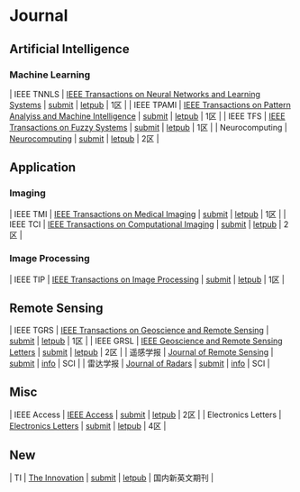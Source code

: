 # Journal




## Artificial Intelligence


### Machine Learning


| IEEE TNNLS      | [IEEE Transactions on Neural Networks and Learning Systems](https://ieeexplore.ieee.org/xpl/RecentIssue.jsp?punumber=5962385)    |     [submit](https://mc.manuscriptcentral.com/tnnls)                  | [letpub](http://www.letpub.com.cn/index.php?page=journalapp&view=detail&journalid=8837)      |   1区   |
| IEEE TPAMI      | [IEEE Transactions on Pattern Analyiss and Machine Intelligence](https://ieeexplore.ieee.org/xpl/RecentIssue.jsp?punumber=34)    |     [submit](https://mc.manuscriptcentral.com/tpami-cs)               | [letpub](http://www.letpub.com.cn/index.php?page=journalapp&view=detail&journalid=3411)      |   1区   |
| IEEE TFS        | [IEEE Transactions on Fuzzy Systems](https://ieeexplore.ieee.org/xpl/RecentIssue.jsp?punumber=91)                                |     [submit](http://mc.manuscriptcentral.com/tfs-ieee)                  | [letpub](http://www.letpub.com.cn/index.php?journalid=3388&page=journalapp&view=detail)      |   1区   |
| Neurocomputing  | [Neurocomputing](https://www.journals.elsevier.com/neurocomputing/)                                                              |     [submit](https://ees.elsevier.com/neucom/default.asp)                  | [letpub](http://www.letpub.com.cn/index.php?page=journalapp&view=detail&journalid=6141)      |   2区   |



## Application


### Imaging


| IEEE TMI        | [IEEE Transactions on Medical Imaging](https://ieeexplore.ieee.org/xpl/RecentIssue.jsp?punumber=42)                              |     [submit](https://mc.manuscriptcentral.com/tmi-ieee)                  | [letpub](http://www.letpub.com.cn/index.php?page=journalapp&view=detail&journalid=3401)      |   1区   |
| IEEE TCI        | [IEEE Transactions on Computational Imaging](https://ieeexplore.ieee.org/xpl/RecentIssue.jsp?punumber=6745852)                   |     [submit](https://mc.manuscriptcentral.com/sps-ieee)             | [letpub](http://www.letpub.com.cn/index.php?journalid=10623&page=journalapp&view=detail)          |   2区   |



### Image Processing


| IEEE TIP       | [IEEE Transactions on Image Processing](https://ieeexplore.ieee.org/xpl/RecentIssue.jsp?punumber=83)                              | [submit](https://mc.manuscriptcentral.com/sps-ieee)                 | [letpub](http://www.letpub.com.cn/index.php?page=journalapp&view=detail&journalid=3390)      |   1区   |


## Remote Sensing


| IEEE TGRS       | [IEEE Transactions on Geoscience and Remote Sensing](https://ieeexplore.ieee.org/xpl/RecentIssue.jsp?punumber=36)                | [submit](https://mc.manuscriptcentral.com/tgrs)                  | [letpub](http://www.letpub.com.cn/index.php?journalid=3389&page=journalapp&view=detail)                        |   1区   |
| IEEE GRSL       | [IEEE Geoscience and Remote Sensing Letters](https://ieeexplore.ieee.org/xpl/RecentIssue.jsp?punumber=8859)                      | [submit](https://mc.manuscriptcentral.com/grsl)                  | [letpub](http://www.letpub.com.cn/index.php?journalid=3328&page=journalapp&view=detail)                        |   2区   |
| 遥感学报          | [Journal of Remote Sensing](http://www.jors.cn/jrs/ch/index.aspx)                                                                | [submit](http://www.jors.cn/jrs/ch/login_author.aspx)                  | [info](https://www.lw71.com/ygxb/)                                                           |   SCI   |
| 雷达学报          | [Journal of Radars](http://radars.ie.ac.cn/)                                                                                     | [submit](http://www.jors.cn/jrs/ch/login_author.aspx)                  | [info](https://www.lw71.com/ldax/)                                                           |   SCI   |



## Misc

| IEEE Access                           | [IEEE Access](https://ieeexplore.ieee.org/xpl/RecentIssue.jsp?punumber=6287639)                                           | [submit](https://mc.manuscriptcentral.com/ieee-access)                            | [letpub](http://www.letpub.com.cn/index.php?page=journalapp&view=detail&journalid=10017)    |   2区   |
| Electronics Letters                   | [Electronics Letters](https://ieeexplore.ieee.org/xpl/RecentIssue.jsp?punumber=2220)                                      | [submit](https://www.iet-review.rivervalleytechnologies.com/)    | [letpub](http://www.letpub.com.cn/index.php?journalid=2463&page=journalapp&view=detail)     |   4区   |


## New

|  TI       | [The Innovation](http://www.the-innovation.org/)                                           | [submit](https://www.editorialmanager.com/the-innovation/default.aspx)                            | [letpub](http://www.letpub.com.cn/index.php?page=journalapp&view=detail&journalid=10017)    |  国内新英文期刊   |







